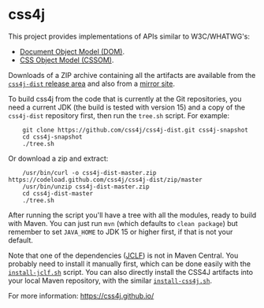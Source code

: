# css4j

This project provides implementations of APIs similar to W3C/WHATWG's:

- [Document Object Model (DOM)](https://dom.spec.whatwg.org/).
- [CSS Object Model (CSSOM)](https://www.w3.org/TR/cssom-1/).

Downloads of a ZIP archive containing all the artifacts are available from the [`css4j-dist` release area](https://github.com/css4j/css4j-dist/releases) and also from a [mirror site](https://sourceforge.net/projects/carte/files/css4j/).

To build css4j from the code that is currently at the Git repositories, you need a current JDK (the build is tested with version 15) and a copy of the `css4j-dist` repository first, then run the `tree.sh` script. For example:
```
    git clone https://github.com/css4j/css4j-dist.git css4j-snapshot
    cd css4j-snapshot
    ./tree.sh
```
Or download a zip and extract:
```
    /usr/bin/curl -o css4j-dist-master.zip https://codeload.github.com/css4j/css4j-dist/zip/master
    /usr/bin/unzip css4j-dist-master.zip
    cd css4j-dist-master
    ./tree.sh
```
After running the script you'll have a tree with all the modules, ready to build with Maven. You can just run `mvn` (which defaults to `clean package`) but remember to set `JAVA_HOME` to JDK 15 or higher first, if that is not your default.

Note that one of the dependencies ([JCLF](https://sourceforge.net/projects/jclf/)) is not in Maven Central. You probably need to install it manually first, which can be done easily with the [`install-jclf.sh`](https://raw.githubusercontent.com/css4j/css4j-dist/master/install-jclf.sh) script.
You can also directly install the CSS4J artifacts into your local Maven repository, with the similar [`install-css4j.sh`](https://raw.githubusercontent.com/css4j/css4j-dist/master/install-css4j.sh).

For more information: https://css4j.github.io/
